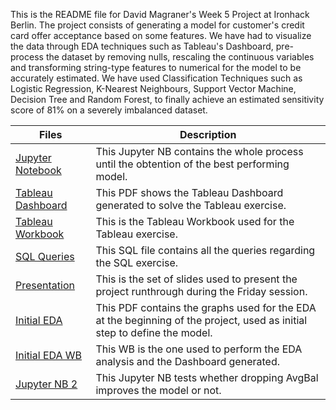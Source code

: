 This is the README file for David Magraner's Week 5 Project at Ironhack Berlin. The project consists of generating a model for customer's credit card offer acceptance based on some features. We have had to visualize the data through EDA techniques such as Tableau's Dashboard, pre-process the dataset by removing nulls, rescaling the continuous variables and transforming string-type features to numerical for the model to be accurately estimated. We have used Classification Techniques such as Logistic Regression, K-Nearest Neighbours, Support Vector Machine, Decision Tree and Random Forest, to finally achieve an estimated sensitivity score of 81% on a severely imbalanced dataset. 

    
| Files  | Description |
| ------------- | ------------- |
| [Jupyter Notebook](https://github.com/mavidvd/Week5Project/blob/master/ClassificationProject.ipynb)  | This Jupyter NB contains the whole process until the obtention of the best performing model.  |
| [Tableau Dashboard](https://github.com/mavidvd/Week5Project/blob/master/Dashboard%20Tableau.pdf)  | This PDF shows the Tableau Dashboard generated to solve the Tableau exercise.  |
| [Tableau Workbook](https://github.com/mavidvd/Week5Project/blob/master/Tableau%20WB.twb)  | This is the Tableau Workbook used for the Tableau exercise.  |
| [SQL Queries](https://github.com/mavidvd/Week5Project/blob/master/ProjectQueries.sql)  | This SQL file contains all the queries regarding the SQL exercise.  |
| [Presentation](https://github.com/mavidvd/Week5Project/blob/master/Presentation.pdf)  | This is the set of slides used to present the project runthrough during the Friday session.  |
| [Initial EDA](https://github.com/mavidvd/Week5Project/blob/master/DataVis.pdf)  | This PDF contains the graphs used for the EDA at the beginning of the project, used as initial step to define the model.  |
| [Initial EDA WB](https://github.com/mavidvd/Week5Project/blob/master/DataVisualization.twb)  | This WB is the one used to perform the EDA analysis and the Dashboard generated.  |
| [Jupyter NB 2](https://github.com/mavidvd/Week5Project/blob/master/ClassificationProject%20Without%20AvgBal.ipynb)  | This Jupyter NB tests whether dropping AvgBal improves the model or not.  |



